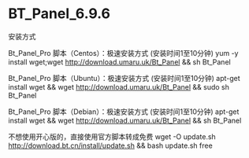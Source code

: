 # BT_Panel_6.9.6


安装方式




Bt_Panel_Pro 脚本（Centos）：极速安装方式 (安装时间1至10分钟)
yum -y install wget;wget http://download.umaru.uk/Bt_Panel && sh Bt_Panel




Bt_Panel_Pro 脚本（Ubuntu）：极速安装方式 (安装时间1至10分钟)
apt-get install wget && wget http://download.umaru.uk/Bt_Panel && sudo sh Bt_Panel




Bt_Panel_Pro 脚本（Debian）：极速安装方式 (安装时间1至10分钟)
apt-get install wget && wget http://download.umaru.uk/Bt_Panel && sh Bt_Panel




不想使用开心版的，直接使用官方脚本转成免费
wget -O update.sh http://download.bt.cn/install/update.sh && bash update.sh free
